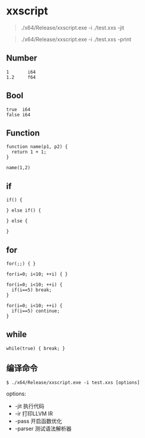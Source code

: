 # xxscript

> ./x64/Release/xxscript.exe -i ./test.xxs -jit

> ./x64/Release/xxscript.exe -i ./test.xxs -print

## Number

```
1       i64 
1.2     f64 
```

## Bool
```
true  i64
false i64
```

## Function

```
function name(p1, p2) {
  return 1 + 1;
}

name(1,2)
```


## if
```
if() {

} else if() {

} else {

}
```

## for
```
for(;;) { }

for(i=0; i<10; ++i) { }

for(i=0; i<10; ++i) {
  if(i==5) break;
}

for(i=0; i<10; ++i) {
  if(i==5) continue;
}
```

## while
```
while(true) { break; }
```

## 编译命令
```
$ ./x64/Release/xxscript.exe -i test.xxs [options]
```

options:
 - -jit    执行代码
 - -ir     打印LLVM IR
 - -pass   开启函数优化
 - -parser 测试语法解析器